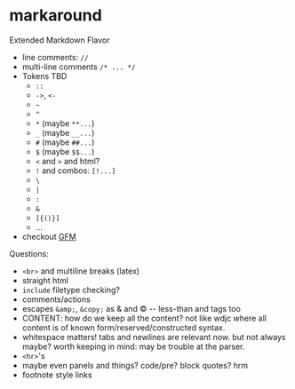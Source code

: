 markaround
==========

Extended Markdown Flavor


- line comments: `//`
- multi-line comments `/* ... */`
- Tokens TBD
	- `::`
	- `->`, `<-`
	- `~`
	- `^`
	- `*` (maybe `**...`)
	- `_` (maybe `__...`)
	- `#` (maybe `##...`)
	- `$` (maybe `$$...`)
	- `<` and `>` and html?
	- `!` and combos: `[!...]`
	- `\`
	- `|`
	- `:`
	- `&`
	- `[{()}]`
	- ...
- checkout [GFM](https://help.github.com/articles/github-flavored-markdown)
	
Questions:

- `<br>` and multiline breaks (latex)
- straight html
- `include` filetype checking?
- comments/actions
- escapes `&amp;`, `&copy;` as & and © -- less-than and tags too
- CONTENT: how do we keep all the content? not like wdjc where all content is of known form/reserved/constructed syntax.
- whitespace matters! tabs and newlines are relevant now. but not always maybe? worth keeping in mind: may be trouble at the parser.
- `<hr>`'s
- maybe even panels and things? code/pre? block quotes? hrm
- footnote style links
